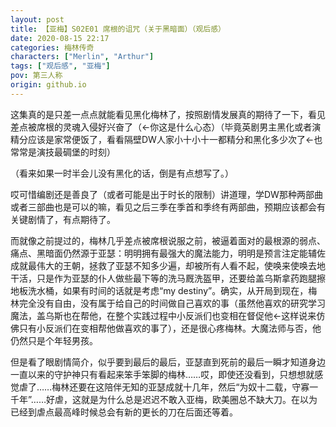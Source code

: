 ```yaml
---
layout: post
title: 【亚梅】S02E01 席根的诅咒（关于黑暗面）（观后感）
date: 2020-08-15 22:17
categories: 梅林传奇
characters: ["Merlin", "Arthur"]
tags: ["观后感", "亚梅"]
pov: 第三人称
origin: github.io
---
```


这集真的是只差一点点就能看见黑化梅林了，按照剧情发展真的期待了一下，看见差点被席根的灵魂入侵好兴奋了（←你这是什么心态）（毕竟英剧男主黑化或者演精分应该是家常便饭了，看看隔壁DW人家小十小十一都精分和黑化多少次了←也常常是演技最碉堡的时刻）

（看来如果一时半会儿没有黑化的话，倒是有点想写了。）

哎可惜编剧还是善良了（或者可能是出于时长的限制）讲道理，学DW那种两部曲或者三部曲也是可以的嘛，看见之后三季在季首和季终有两部曲，预期应该都会有关键剧情了，有点期待了。

而就像之前提过的，梅林几乎差点被席根说服之前，被逼着面对的最根源的弱点、痛点、黑暗面仍然源于亚瑟：明明拥有最强大的魔法能力，明明是预言注定能辅佐成就最伟大的王朝，拯救了亚瑟不知多少遍，却被所有人看不起，使唤来使唤去地干活，只是作为亚瑟的仆人做些最下等的洗马厩洗盔甲，还要给盖乌斯拿药跑腿擦地板洗水桶，如果有时间的话就是考虑“my destiny”。确实，从开局到现在，梅林完全没有自由，没有属于给自己的时间做自己喜欢的事（虽然他喜欢的研究学习魔法，盖乌斯也在帮他，在整个实践过程中小反派们也变相在督促他←这样说来仿佛只有小反派们在变相帮他做喜欢的事了），还是很心疼梅林。大魔法师与否，他仍然只是个年轻男孩。

但是看了眼剧情简介，似乎要到最后的最后，亚瑟直到死前的最后一瞬才知道身边一直以来的守护神只有看起来笨手笨脚的梅林……哎，即使还没看到，只想想就感觉虐了……梅林还要在这陪伴无知的亚瑟成就十几年，然后“为奴十二载，守寡一千年”……好虐，这就是为什么总是迟迟不敢入亚梅，欧美圈总不缺大刀。在以为已经到虐点最高峰时候总会有新的更长的刀在后面还等着。